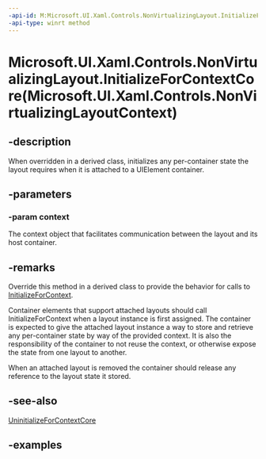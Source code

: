 ```yaml
---
-api-id: M:Microsoft.UI.Xaml.Controls.NonVirtualizingLayout.InitializeForContextCore(Microsoft.UI.Xaml.Controls.NonVirtualizingLayoutContext)
-api-type: winrt method
---
```


# Microsoft.UI.Xaml.Controls.NonVirtualizingLayout.InitializeForContextCore(Microsoft.UI.Xaml.Controls.NonVirtualizingLayoutContext)

<!--
protected virtual void InitializeForContextCore (Microsoft.UI.Xaml.Controls.NonVirtualizingLayoutContext context);
-->

## -description

When overridden in a derived class, initializes any per-container state the layout requires when it is attached to a UIElement container.

## -parameters

### -param context

The context object that facilitates communication between the layout and its host container.

## -remarks

Override this method in a derived class to provide the behavior for calls to [InitializeForContext](layout_initializeforcontext_1797632824.md).

Container elements that support attached layouts should call InitializeForContext when a layout instance is first assigned. The container is expected to give the attached layout instance a way to store and retrieve any per-container state by way of the provided context. It is also the responsibility of the container to not reuse the context, or otherwise expose the state from one layout to another.

When an attached layout is removed the container should release any reference to the layout state it stored.

## -see-also

[UninitializeForContextCore](nonvirtualizinglayout_uninitializeforcontextcore_1948629673.md)

## -examples
